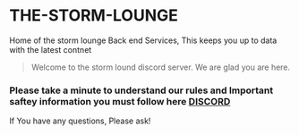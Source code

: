 # THE-STORM-LOUNGE
Home of the storm lounge Back end Services, This keeps you up to data with the latest contnet



> Welcome to the storm lound discord server. We are glad you are here.
### Please take a minute to understand our rules and Important saftey information you must follow here [DISCORD](https://discord.com/invite/ttmR5R6EHB)
If You have any questions, Please ask!
